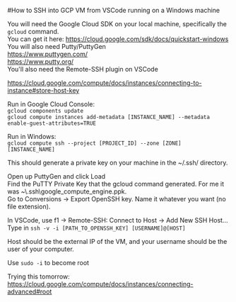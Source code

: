 #How to SSH into GCP VM from VSCode running on a Windows machine

You will need the Google Cloud SDK on your local machine, specifically the <code>gcloud</code> command.<br>
You can get it here: <a href="https://cloud.google.com/sdk/docs/quickstart-windows" rel="nofollow">https://cloud.google.com/sdk/docs/quickstart-windows</a><br>
You will also need Putty/PuttyGen<br>
<a href="https://www.puttygen.com/" rel="nofollow">https://www.puttygen.com/</a><br>
<a href="https://www.putty.org/" rel="nofollow">https://www.putty.org/</a><br>
You'll also need the Remote-SSH plugin on VSCode</p>
<p><a href="https://cloud.google.com/compute/docs/instances/connecting-to-instance#store-host-key" rel="nofollow">https://cloud.google.com/compute/docs/instances/connecting-to-instance#store-host-key</a></p>
<p>Run in Google Cloud Console:<br>
<code>gcloud components update</code><br>
<code>gcloud compute instances add-metadata [INSTANCE_NAME] --metadata enable-guest-attributes=TRUE</code></p>
<p>Run in Windows:<br>
<code>gcloud compute ssh --project [PROJECT_ID] --zone [ZONE] [INSTANCE_NAME]</code></p>
<p>This should generate a private key on your machine in the ~/.ssh/ directory.</p>
<p>Open up PuttyGen and click Load<br>
Find the PuTTY Private Key that the gcloud command generated. For me it was ~\.ssh\google_compute_engine.ppk.<br>
Go to Conversions -&gt; Export OpenSSH key. Name it whatever you want (no file extension).</p>
<p>In VSCode, use f1 -&gt; Remote-SSH: Connect to Host -&gt; Add New SSH Host...<br>
Type in <code>ssh -v -i [PATH_TO_OPENSSH_KEY] [USERNAME]@[HOST]</code></p>
<p>Host should be the external IP of the VM, and your username should be the user of your computer.</p>
<p>Use <code>sudo -i</code> to become root</p>
<p>Trying this tomorrow: <a href="https://cloud.google.com/compute/docs/instances/connecting-advanced#root" rel="nofollow">https://cloud.google.com/compute/docs/instances/connecting-advanced#root</a>
